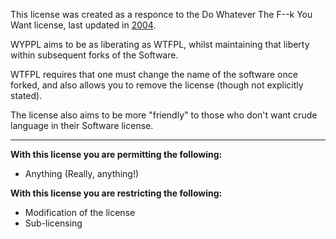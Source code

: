 This license was created as a responce to the Do Whatever The F--k You Want license, last updated in [2004](http://www.wtfpl.net/). 

WYPPL aims to be as liberating as WTFPL, whilst maintaining that liberty within subsequent forks of the Software. 

WTFPL requires that one must change the name of the software once forked, and also allows you to remove the license (though not explicitly stated). 

The license also aims to be more "friendly" to those who don't want crude language in their Software license.

___

__With this license you are permitting the following:__
* Anything (Really, anything!)

__With this license you are restricting the following:__
* Modification of the license
* Sub-licensing
